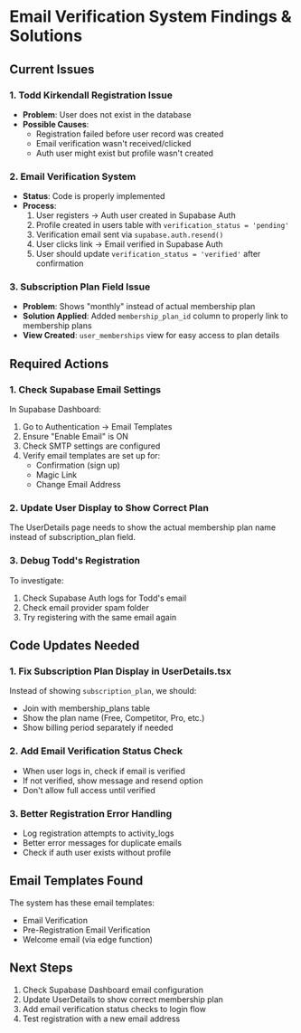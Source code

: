 # Email Verification System Findings & Solutions

## Current Issues

### 1. Todd Kirkendall Registration Issue
- **Problem**: User does not exist in the database
- **Possible Causes**:
  - Registration failed before user record was created
  - Email verification wasn't received/clicked
  - Auth user might exist but profile wasn't created

### 2. Email Verification System
- **Status**: Code is properly implemented
- **Process**:
  1. User registers → Auth user created in Supabase Auth
  2. Profile created in users table with `verification_status = 'pending'`
  3. Verification email sent via `supabase.auth.resend()`
  4. User clicks link → Email verified in Supabase Auth
  5. User should update `verification_status = 'verified'` after confirmation

### 3. Subscription Plan Field Issue
- **Problem**: Shows "monthly" instead of actual membership plan
- **Solution Applied**: Added `membership_plan_id` column to properly link to membership plans
- **View Created**: `user_memberships` view for easy access to plan details

## Required Actions

### 1. Check Supabase Email Settings
In Supabase Dashboard:
1. Go to Authentication → Email Templates
2. Ensure "Enable Email" is ON
3. Check SMTP settings are configured
4. Verify email templates are set up for:
   - Confirmation (sign up)
   - Magic Link
   - Change Email Address

### 2. Update User Display to Show Correct Plan
The UserDetails page needs to show the actual membership plan name instead of subscription_plan field.

### 3. Debug Todd's Registration
To investigate:
1. Check Supabase Auth logs for Todd's email
2. Check email provider spam folder
3. Try registering with the same email again

## Code Updates Needed

### 1. Fix Subscription Plan Display in UserDetails.tsx
Instead of showing `subscription_plan`, we should:
- Join with membership_plans table
- Show the plan name (Free, Competitor, Pro, etc.)
- Show billing period separately if needed

### 2. Add Email Verification Status Check
- When user logs in, check if email is verified
- If not verified, show message and resend option
- Don't allow full access until verified

### 3. Better Registration Error Handling
- Log registration attempts to activity_logs
- Better error messages for duplicate emails
- Check if auth user exists without profile

## Email Templates Found
The system has these email templates:
- Email Verification
- Pre-Registration Email Verification
- Welcome email (via edge function)

## Next Steps
1. Check Supabase Dashboard email configuration
2. Update UserDetails to show correct membership plan
3. Add email verification status checks to login flow
4. Test registration with a new email address